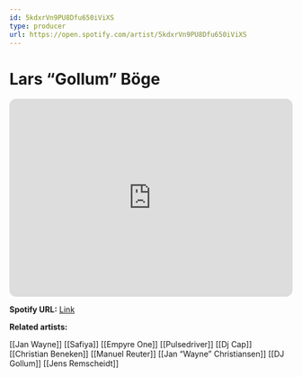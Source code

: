 ```yaml
---
id: 5kdxrVn9PU8Dfu650iViXS
type: producer
url: https://open.spotify.com/artist/5kdxrVn9PU8Dfu650iViXS
---
```

# Lars “Gollum” Böge

<iframe style="border-radius:12px" src="https://open.spotify.com/embed/artist/5kdxrVn9PU8Dfu650iViXS" width="100%" height="352" frameBorder="0" allowfullscreen="" allow="autoplay; clipboard-write; encrypted-media; fullscreen; picture-in-picture" loading="lazy"></iframe>

**Spotify URL:** [Link](https://open.spotify.com/artist/5kdxrVn9PU8Dfu650iViXS)

**Related artists:**

[[Jan Wayne]]
[[Safiya]]
[[Empyre One]]
[[Pulsedriver]]
[[Dj Cap]]
[[Christian Beneken]]
[[Manuel Reuter]]
[[Jan “Wayne” Christiansen]]
[[DJ Gollum]]
[[Jens Remscheidt]]
